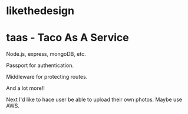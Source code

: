 # likethedesign
# taas - Taco As A Service

Node.js, express, mongoDB, etc.

Passport for authentication. 

Middleware for protecting routes.

And a lot more!! 

Next I'd like to hace user be able to upload their own photos. Maybe use AWS.